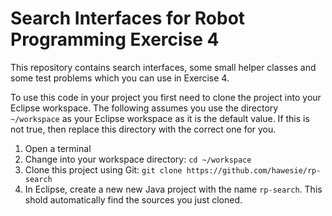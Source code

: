 # Search Interfaces for Robot Programming Exercise 4

This repository contains search interfaces, some small helper classes and some test problems which you can use in Exercise 4. 

To use this code in your project you first need to clone the project into your Eclipse workspace. The following assumes you use the directory `~/workspace` as your Eclipse workspace as it is the default value. If this is not true, then replace this directory with the correct one for you. 

1. Open a terminal
2. Change into your workspace directory: `cd ~/workspace`
3. Clone this project using Git: `git clone https://github.com/hawesie/rp-search`
4. In Eclipse, create a new new Java project with the name `rp-search`. This shold automatically find the sources you just cloned. 

